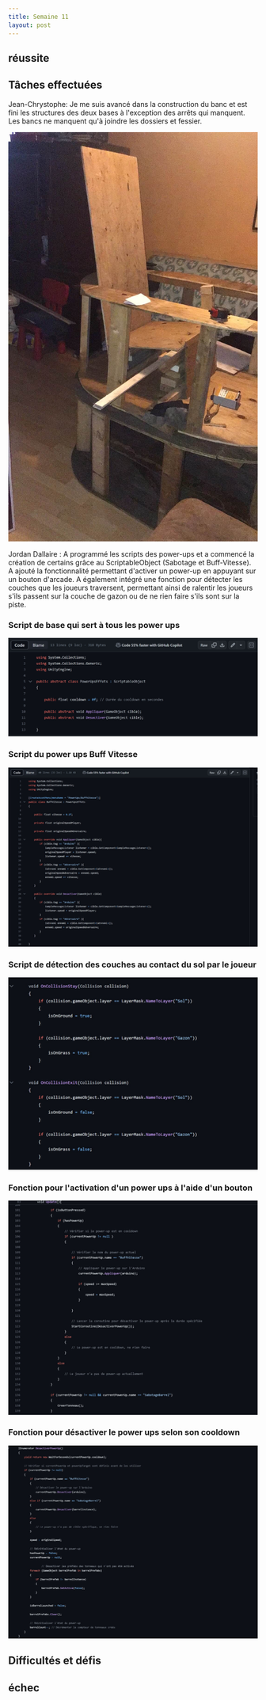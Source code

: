 ```yaml
---
title: Semaine 11
layout: post
---
```

## réussite


## Tâches effectuées

Jean-Chrystophe: Je me suis avancé dans la construction du banc et est fini les structures des deux bases à l'exception des arrêts qui manquent. Les bancs ne manquent qu'à joindre les dossiers et fessier. 

![photo de la base du banc presque fini avec une chause](../medias/base_banc_avec_siege.png)

Jordan Dallaire : A programmé les scripts des power-ups et a commencé la création de certains grâce au ScriptableObject (Sabotage et Buff-Vitesse). A ajouté la fonctionnalité permettant d'activer un power-up en appuyant sur un bouton d'arcade. A également intégré une fonction pour détecter les couches que les joueurs traversent, permettant ainsi de ralentir les joueurs s'ils passent sur la couche de gazon ou de ne rien faire s'ils sont sur la piste.

### Script de base qui sert à tous les power ups
![Scrit de base pour les power-ups](../medias/base_power-ups.jpg)

### Script du power ups Buff Vitesse
![Scrit du power-ups Buff Vitesse](../medias/power-ups_buff-vitesse.jpg)

### Script de détection des couches au contact du sol par le joueur
![Scrit de détection des couches au contact du sol](../medias/detection_layers.jpg)

### Fonction pour l'activation d'un power ups à l'aide d'un bouton
![Fonction pour l'activation d'un power ups à l'aide d'un bouton](../medias/activation_power-ups.jpg)

### Fonction pour désactiver le power ups selon son cooldown
![Fonction pour désactiver le power ups selon son cooldown](../medias/desactivation_power-ups.jpg)

## Difficultés et défis



## échec